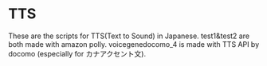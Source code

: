 # TTS
These are the scripts for TTS(Text to Sound) in Japanese.
test1&test2 are both made with amazon polly.
voicegenedocomo_4 is made with TTS API by docomo (especially for カナアクセント文).
